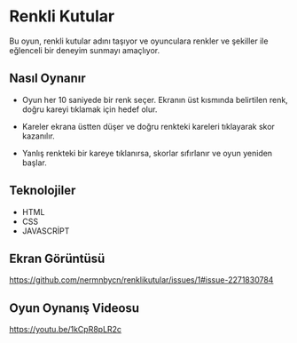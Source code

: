 
# Renkli Kutular

Bu oyun, renkli kutular adını taşıyor ve oyunculara renkler ve şekiller ile eğlenceli bir deneyim sunmayı amaçlıyor.

## Nasıl Oynanır
- Oyun her 10 saniyede bir renk seçer. Ekranın üst kısmında belirtilen renk, doğru kareyi tıklamak için hedef olur.

- Kareler ekrana üstten düşer ve doğru renkteki kareleri tıklayarak skor kazanılır.

- Yanlış renkteki bir kareye tıklanırsa, skorlar sıfırlanır ve oyun yeniden başlar.
  

## Teknolojiler
- HTML
- CSS
- JAVASCRİPT

## Ekran Görüntüsü
https://github.com/nermnbycn/renklikutular/issues/1#issue-2271830784

## Oyun Oynanış Videosu
https://youtu.be/1kCpR8pLR2c

